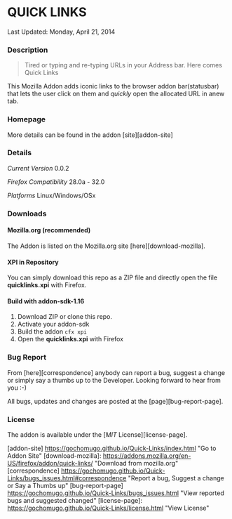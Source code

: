# QUICK LINKS #

Last Updated: Monday, April 21, 2014

### Description ###
> Tired or typing and re-typing URLs in your Address bar. Here comes Quick Links

This Mozilla Addon adds iconic links to the browser addon bar(statusbar) that lets the user click on them and *quickly* open the allocated URL in anew tab.

### Homepage ###
More details can be found in the addon [site][addon-site]

### Details ####
*Current Version* 0.0.2

*Firefox Compatibility* 28.0a - 32.0

*Platforms* Linux/Windows/OSx

### Downloads ###

#### Mozilla.org (recommended) ####
The Addon is listed on the Mozilla.org site [here][download-mozilla].

#### XPI in Repository ####
You can simply download this repo as a ZIP file and directly open the file **quicklinks.xpi** with Firefox.

#### Build with addon-sdk-1.16 ####
1.	Download ZIP or clone this repo.
2.	Activate your addon-sdk
3.	Build the addon `cfx xpi`
4.	Open the **quicklinks.xpi** with Firefox

### Bug Report ###
From [here][correspondence] anybody can report a bug, suggest a change or simply say a thumbs up to the Developer. Looking forward to hear from you :-)

All bugs, updates and changes are posted  at the [page][bug-report-page]. 

### License ###
The addon is available under the [*MIT* License][license-page]. 


[addon-site]		https://gochomugo.github.io/Quick-Links/index.html "Go to Addon Site"
[download-mozilla]:	https://addons.mozilla.org/en-US/firefox/addon/quick-links/ "Download from mozilla.org"
[correspondence]	https://gochomugo.github.io/Quick-Links/bugs_issues.html#correspondence "Report a bug, Suggest a change or Say a Thumbs up"
[bug-report-page]	https://gochomugo.github.io/Quick-Links/bugs_issues.html "View reported bugs and suggested changed"
[license-page]: 	https://gochomugo.github.io/Quick-Links/license.html "View License"
